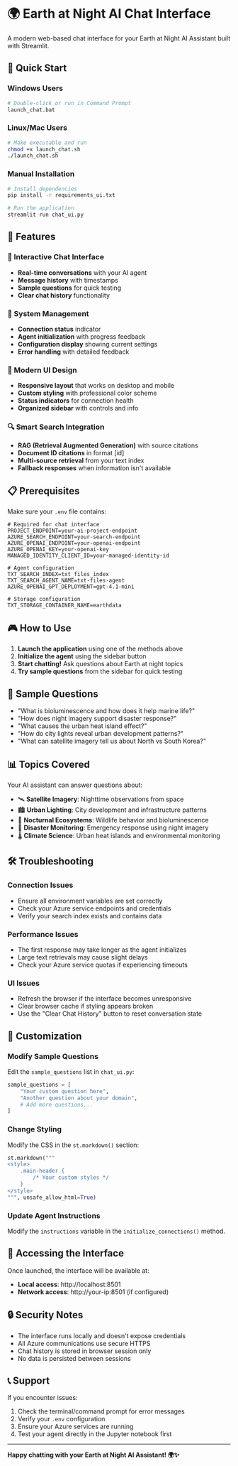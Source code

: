 # 🌍 Earth at Night AI Chat Interface

A modern web-based chat interface for your Earth at Night AI Assistant built with Streamlit.

## 🚀 Quick Start

### Windows Users
```bash
# Double-click or run in Command Prompt
launch_chat.bat
```

### Linux/Mac Users
```bash
# Make executable and run
chmod +x launch_chat.sh
./launch_chat.sh
```

### Manual Installation
```bash
# Install dependencies
pip install -r requirements_ui.txt

# Run the application
streamlit run chat_ui.py
```

## 🎯 Features

### 💬 Interactive Chat Interface
- **Real-time conversations** with your AI agent
- **Message history** with timestamps
- **Sample questions** for quick testing
- **Clear chat history** functionality

### 🔧 System Management
- **Connection status** indicator
- **Agent initialization** with progress feedback
- **Configuration display** showing current settings
- **Error handling** with detailed feedback

### 🎨 Modern UI Design
- **Responsive layout** that works on desktop and mobile
- **Custom styling** with professional color scheme
- **Status indicators** for connection health
- **Organized sidebar** with controls and info

### 🔍 Smart Search Integration
- **RAG (Retrieval Augmented Generation)** with source citations
- **Document ID citations** in format [id]
- **Multi-source retrieval** from your text index
- **Fallback responses** when information isn't available

## 📋 Prerequisites

Make sure your `.env` file contains:

```env
# Required for chat interface
PROJECT_ENDPOINT=your-ai-project-endpoint
AZURE_SEARCH_ENDPOINT=your-search-endpoint
AZURE_OPENAI_ENDPOINT=your-openai-endpoint
AZURE_OPENAI_KEY=your-openai-key
MANAGED_IDENTITY_CLIENT_ID=your-managed-identity-id

# Agent configuration
TXT_SEARCH_INDEX=txt_files_index
TXT_SEARCH_AGENT_NAME=txt-files-agent
AZURE_OPENAI_GPT_DEPLOYMENT=gpt-4.1-mini

# Storage configuration
TXT_STORAGE_CONTAINER_NAME=earthdata
```

## 🎮 How to Use

1. **Launch the application** using one of the methods above
2. **Initialize the agent** using the sidebar button
3. **Start chatting!** Ask questions about Earth at night topics
4. **Try sample questions** from the sidebar for quick testing

## 🌟 Sample Questions

- "What is bioluminescence and how does it help marine life?"
- "How does night imagery support disaster response?"
- "What causes the urban heat island effect?"
- "How do city lights reveal urban development patterns?"
- "What can satellite imagery tell us about North vs South Korea?"

## 📊 Topics Covered

Your AI assistant can answer questions about:

- 🛰️ **Satellite Imagery**: Nighttime observations from space
- 🏙️ **Urban Lighting**: City development and infrastructure patterns  
- 🦉 **Nocturnal Ecosystems**: Wildlife behavior and bioluminescence
- 🚨 **Disaster Monitoring**: Emergency response using night imagery
- 🌡️ **Climate Science**: Urban heat islands and environmental monitoring

## 🛠️ Troubleshooting

### Connection Issues
- Ensure all environment variables are set correctly
- Check your Azure service endpoints and credentials
- Verify your search index exists and contains data

### Performance Issues
- The first response may take longer as the agent initializes
- Large text retrievals may cause slight delays
- Check your Azure service quotas if experiencing timeouts

### UI Issues
- Refresh the browser if the interface becomes unresponsive
- Clear browser cache if styling appears broken
- Use the "Clear Chat History" button to reset conversation state

## 🔧 Customization

### Modify Sample Questions
Edit the `sample_questions` list in `chat_ui.py`:

```python
sample_questions = [
    "Your custom question here",
    "Another question about your domain",
    # Add more questions...
]
```

### Change Styling
Modify the CSS in the `st.markdown()` section:

```python
st.markdown("""
<style>
    .main-header {
        /* Your custom styles */
    }
</style>
""", unsafe_allow_html=True)
```

### Update Agent Instructions
Modify the `instructions` variable in the `initialize_connections()` method.

## 📱 Accessing the Interface

Once launched, the interface will be available at:
- **Local access**: http://localhost:8501
- **Network access**: http://your-ip:8501 (if configured)

## 🔒 Security Notes

- The interface runs locally and doesn't expose credentials
- All Azure communications use secure HTTPS
- Chat history is stored in browser session only
- No data is persisted between sessions

## 📞 Support

If you encounter issues:
1. Check the terminal/command prompt for error messages
2. Verify your `.env` configuration
3. Ensure your Azure services are running
4. Test your agent directly in the Jupyter notebook first

---

**Happy chatting with your Earth at Night AI Assistant! 🌍✨**
